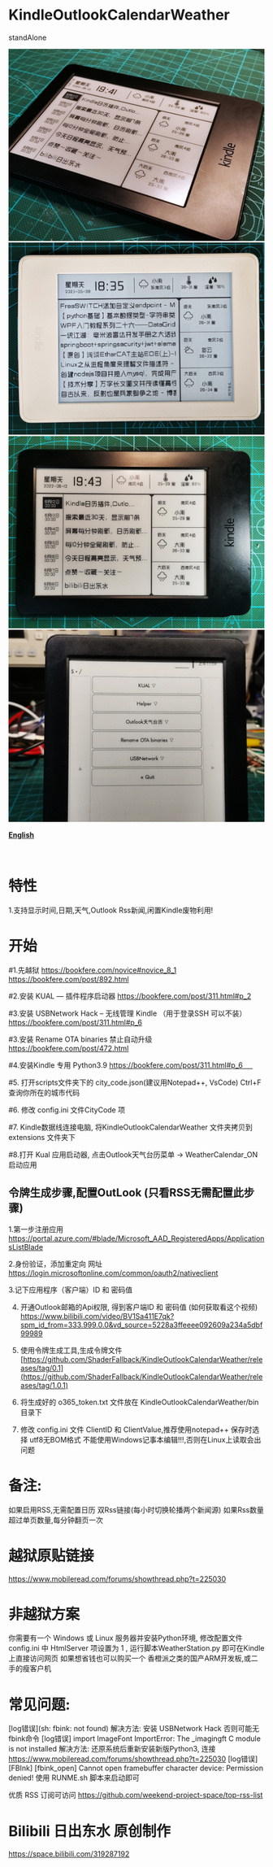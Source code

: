 # KindleOutlookCalendarWeather
 standAlone
 

![image](https://github.com/ShaderFallback/KindleOutlookCalendarWeather/blob/main/image/KindleOutlookCalendar_01.jpg)
![image](https://github.com/ShaderFallback/KindleOutlookCalendarWeather/blob/main/image/KindleOutlookCalendar_03.jpg)
![image](https://github.com/ShaderFallback/KindleOutlookCalendarWeather/blob/main/image/KindleOutlookCalendar_00.jpg)
![image](https://github.com/ShaderFallback/KindleOutlookCalendarWeather/blob/main/image/KindleOutlookCalendar_02.jpg)

**[English](https://github.com/ShaderFallback/KindleOutlookCalendarWeather/blob/main/README_english.md)**

     
# 特性
1.支持显示时间,日期,天气,Outlook Rss新闻,闲置Kindle废物利用!    

# 开始
#1.先越狱
https://bookfere.com/novice#novice_8_1
https://bookfere.com/post/892.html

#2.安装 KUAL — 插件程序启动器
https://bookfere.com/post/311.html#p_2

#3.安装 USBNetwork Hack – 无线管理 Kindle （用于登录SSH 可以不装）
https://bookfere.com/post/311.html#p_6

#3.安装 Rename OTA binaries 禁止自动升级 
https://bookfere.com/post/472.html

#4.安装Kindle 专用 Python3.9
https://bookfere.com/post/311.html#p_6     

#5. 打开scripts文件夹下的 city_code.json(建议用Notepad++, VsCode) Ctrl+F 查询你所在的城市代码

#6. 修改 config.ini 文件CityCode 项

#7. Kindle数据线连接电脑, 将KindleOutlookCalendarWeather 文件夹拷贝到extensions 文件夹下

#8.打开 Kual 应用启动器, 点击Outlook天气台历菜单 -> WeatherCalendar_ON  启动应用


## 令牌生成步骤,配置OutLook (只看RSS无需配置此步骤)                    
1.第一步注册应用
https://portal.azure.com/#blade/Microsoft_AAD_RegisteredApps/ApplicationsListBlade

2.身份验证，添加重定向 网址
https://login.microsoftonline.com/common/oauth2/nativeclient 

3.记下应用程序（客户端）ID 和 密码值

4. 开通Outlook邮箱的Api权限, 得到客户端ID 和 密码值 (如何获取看这个视频)
https://www.bilibili.com/video/BV1Sa411E7qk?spm_id_from=333.999.0.0&vd_source=5228a3ffeeee092609a234a5dbf99989

5. 使用令牌生成工具,生成令牌文件 [https://github.com/ShaderFallback/KindleOutlookCalendarWeather/releases/tag/0.1](https://github.com/ShaderFallback/KindleOutlookCalendarWeather/releases/tag/1.0.1)

6. 将生成好的 o365_token.txt 文件放在 KindleOutlookCalendarWeather/bin  目录下

7. 修改 config.ini 文件 ClientID 和 ClientValue,推荐使用notepad++ 保存时选择 utf8无BOM格式
不能使用Windows记事本编辑!!!,否则在Linux上读取会出问题


# 备注:
如果启用RSS,无需配置日历
双Rss链接(每小时切换轮播两个新闻源)
如果Rss数量超过单页数量,每分钟翻页一次  


# 越狱原贴链接        
https://www.mobileread.com/forums/showthread.php?t=225030

# 非越狱方案    
你需要有一个 Windows  或 Linux 服务器并安装Python环境, 修改配置文件 config.ini 
中 HtmlServer 项设置为 1 , 运行脚本WeatherStation.py 即可在Kindle 上直接访问网页
如果想省钱也可以购买一个 香橙派之类的国产ARM开发板,或二手的瘦客户机

# 常见问题:  
[log错误](sh: fbink: not found)
解决方法: 安装 USBNetwork Hack 否则可能无fbink命令
[log错误] import ImageFont ImportError: The _imagingft C module is not installed
解决方法: 还原系统后重新安装新版Python3, 连接 https://www.mobileread.com/forums/showthread.php?t=225030
[log错误] [FBInk] [fbink_open] Cannot open framebuffer character device: Permission denied!
使用 RUNME.sh 脚本来启动即可

优质 RSS 订阅可访问 https://github.com/weekend-project-space/top-rss-list

# Bilibili 日出东水 原创制作
https://space.bilibili.com/319287192

